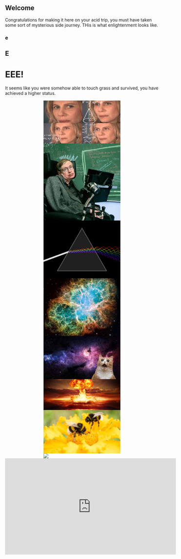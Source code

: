 ## Welcome

Congratulations for making it here on your acid trip, you must have taken some sort of mysterious side journey. THis is what enlightenment looks like.

### e
## E
# EEE!

It seems like you were somehow able to touch grass and survived, you have achieved a higher status.

<img src="./14608107_1180665285312703_1558693314_n.jpg" style="width:50%; margin:auto; display:block">
<img src="./3356.webp" style="width:50%; margin:auto; display:block">
<img src="./Light_dispersion_conceptual_waves.gif" style="width:50%; margin:auto; display:block">
<img src="./crab-nebula-mosaic_web.webp" style="width:50%; margin:auto; display:block">
<img src="./download.jpg" style="width:50%; margin:auto; display:block">
<img src="./hero_nuclear_blast.jpg" style="width:50%; margin:auto; display:block">
<img src="./https___cdn.cnn.com_cnnnext_dam_assets_200127163154-bumble-bee-flower-stock.jpg" style="width:50%; margin:auto; display:block">
<img src="./quasarillustration.png" style="width:50%; margin:auto; display:block">
<iframe width="560" height="315" src="https://www.youtube.com/embed/k5_zJBQoUF0" title="YouTube video player" frameborder="0" allow="accelerometer; autoplay; clipboard-write; encrypted-media; gyroscope; picture-in-picture" allowfullscreen></iframe>
